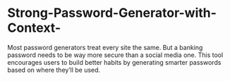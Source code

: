 # Strong-Password-Generator-with-Context-
Most password generators treat every site the same. But a banking password needs to be way more secure than a social media one. This tool encourages users to build better habits by generating smarter passwords based on where they’ll be used.
